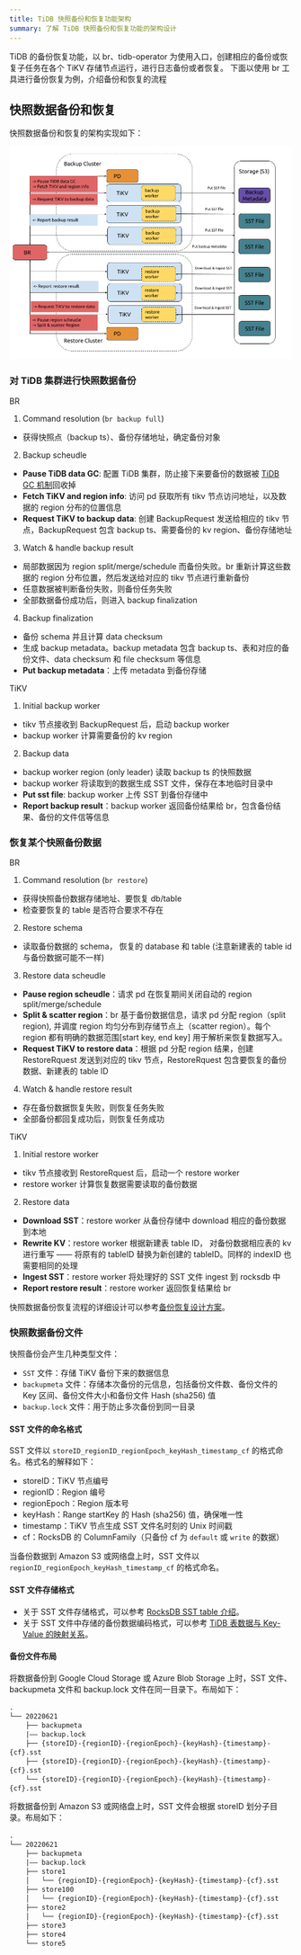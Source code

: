 ```yaml
---
title: TiDB 快照备份和恢复功能架构
summary: 了解 TiDB 快照备份和恢复功能的架构设计
---
```


TiDB 的备份恢复功能，以 br、tidb-operator 为使用入口，创建相应的备份或恢复子任务在各个 TiKV 存储节点运行，进行日志备份或者恢复。 下面以使用 br 工具进行备份恢复为例，介绍备份和恢复的流程

## 快照数据备份和恢复

快照数据备份和恢复的架构实现如下：

![BR snapshot backup and restore architecture](/media/br/br-snapshot-arch.png)

### 对 TiDB 集群进行快照数据备份

BR 
  1. Command resolution (`br backup full`)
  - 获得快照点（backup ts）、备份存储地址，确定备份对象

  2. Backup scheudle
  - **Pause TiDB data GC**: 配置 TiDB 集群，防止接下来要备份的数据被 [TiDB GC 机制](/garbage-collection-overview.md)回收掉
  - **Fetch TiKV and region info**: 访问 pd 获取所有 tikv 节点访问地址，以及数据的 region 分布的位置信息
  - **Request TiKV to backup data**: 创建 BackupRequest 发送给相应的 tikv 节点，BackupRequest 包含 backup ts、需要备份的 kv region、备份存储地址

  3. Watch & handle backup result
  - 局部数据因为 region split/merge/schedule 而备份失败。br 重新计算这些数据的 region 分布位置，然后发送给对应的 tikv 节点进行重新备份
  - 任意数据被判断备份失败，则备份任务失败
  - 全部数据备份成功后，则进入 backup finalization

  4. Backup finalization
  - 备份 schema 并且计算 data checksum
  - 生成 backup metadata。backup metadata 包含 backup ts、表和对应的备份文件、data checksum 和 file checksum 等信息
  - **Put backup metadata**：上传 metadata 到备份存储

TiKV
  1. Initial backup worker 
  - tikv 节点接收到 BackupRequest 后，启动 backup worker
  - backup worker 计算需要备份的 kv region

  2. Backup data
  - backup worker region (only leader) 读取 backup ts 的快照数据
  - backup worker 将读取到的数据生成 SST 文件，保存在本地临时目录中
  - **Put sst file**: backup worker 上传 SST 到备份存储中
  - **Report backup result**：backup worker 返回备份结果给 br，包含备份结果、备份的文件信等信息

### 恢复某个快照备份数据

BR 
1. Command resolution (`br restore`)
  - 获得快照备份数据存储地址、要恢复 db/table
  - 检查要恢复的 table 是否符合要求不存在

2. Restore schema
  -  读取备份数据的 schema， 恢复的 database 和 table (注意新建表的 table id 与备份数据可能不一样)

3. Restore data scheudle
  - **Pause region scheudle**：请求 pd 在恢复期间关闭自动的 region split/merge/schedule
  - **Split & scatter region**：br 基于备份数据信息，请求 pd 分配 region（split region), 并调度 region 均匀分布到存储节点上（scatter region）。每个 region 都有明确的数据范围[start key, end key] 用于解析来恢复数据写入。
  - **Request TiKV to restore data**：根据 pd 分配 region 结果，创建 RestoreRquest 发送到对应的 tikv 节点，RestoreRquest 包含要恢复的备份数据、新建表的 table ID

4. Watch & handle restore result
  - 存在备份数据恢复失败，则恢复任务失败
  - 全部备份都回复成功后，则恢复任务成功

TiKV

1. Initial restore worker 
  - tikv 节点接收到 RestoreRquest 后，启动一个 restore worker
  - restore worker 计算恢复数据需要读取的备份数据

2. Restore data
  - **Download SST**：restore worker 从备份存储中 download 相应的备份数据到本地
  - **Rewrite KV**：restore worker 根据新建表 table ID， 对备份数据相应表的 kv 进行重写 —— 将原有的 tableID 替换为新创建的 tableID。同样的 indexID 也需要相同的处理
  - **Ingest SST**：restore worker 将处理好的 SST 文件 ingest 到 rocksdb 中
  - **Report restore result**：restore worker 返回恢复结果给 br

快照数据备份恢复流程的详细设计可以参考[备份恢复设计方案](https://github.com/pingcap/tidb/blob/master/br/docs/cn/2019-08-05-new-design-of-backup-restore.md)。

### 快照数据备份文件

快照备份会产生几种类型文件：

- `SST` 文件：存储 TiKV 备份下来的数据信息
- `backupmeta` 文件：存储本次备份的元信息，包括备份文件数、备份文件的 Key 区间、备份文件大小和备份文件 Hash (sha256) 值
- `backup.lock` 文件：用于防止多次备份到同一目录

#### SST 文件的命名格式

SST 文件以 `storeID_regionID_regionEpoch_keyHash_timestamp_cf` 的格式命名。格式名的解释如下：

- storeID：TiKV 节点编号
- regionID：Region 编号
- regionEpoch：Region 版本号
- keyHash：Range startKey 的 Hash (sha256) 值，确保唯一性
- timestamp：TiKV 节点生成 SST 文件名时刻的 Unix 时间戳
- cf：RocksDB 的 ColumnFamily（只备份 cf 为 `default` 或 `write` 的数据）

当备份数据到 Amazon S3 或网络盘上时，SST 文件以 `regionID_regionEpoch_keyHash_timestamp_cf` 的格式命名。

#### SST 文件存储格式

- 关于 SST 文件存储格式，可以参考 [RocksDB SST table 介绍](https://github.com/facebook/rocksdb/wiki/Rocksdb-BlockBasedTable-Format)。
- 关于 SST 文件中存储的备份数据编码格式，可以参考 [TiDB 表数据与 Key-Value 的映射关系](/tidb-computing.md#表数据与-key-value-的映射关系)。

#### 备份文件布局

将数据备份到 Google Cloud Storage 或 Azure Blob Storage 上时，SST 文件、 backupmeta 文件和 backup.lock 文件在同一目录下。布局如下：

```
.
└── 20220621
    ├── backupmeta
    |—— backup.lock
    ├── {storeID}-{regionID}-{regionEpoch}-{keyHash}-{timestamp}-{cf}.sst
    ├── {storeID}-{regionID}-{regionEpoch}-{keyHash}-{timestamp}-{cf}.sst
    └── {storeID}-{regionID}-{regionEpoch}-{keyHash}-{timestamp}-{cf}.sst
```

将数据备份到 Amazon S3 或网络盘上时，SST 文件会根据 storeID 划分子目录。布局如下：

```
.
└── 20220621
    ├── backupmeta
    |—— backup.lock
    ├── store1
    │   └── {regionID}-{regionEpoch}-{keyHash}-{timestamp}-{cf}.sst
    ├── store100
    │   └── {regionID}-{regionEpoch}-{keyHash}-{timestamp}-{cf}.sst
    ├── store2
    │   └── {regionID}-{regionEpoch}-{keyHash}-{timestamp}-{cf}.sst
    ├── store3
    ├── store4
    └── store5
```
